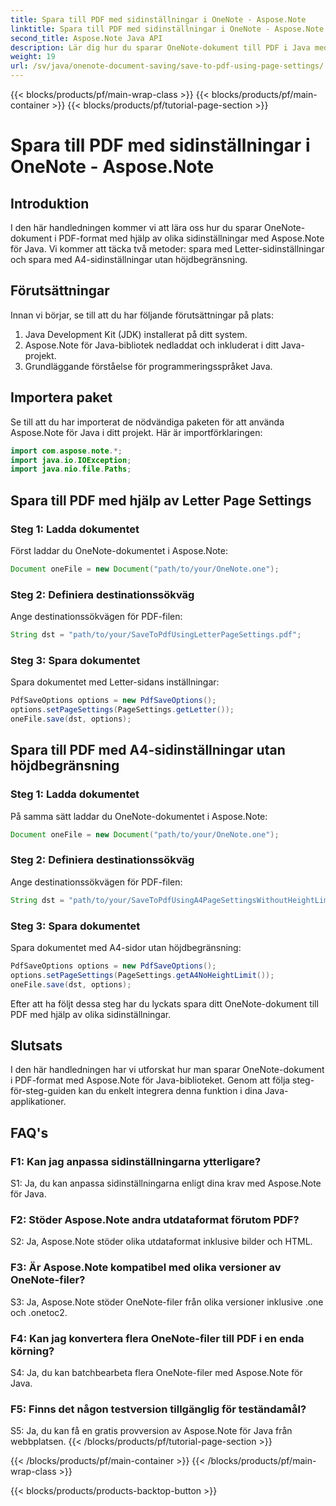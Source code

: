 ```yaml
---
title: Spara till PDF med sidinställningar i OneNote - Aspose.Note
linktitle: Spara till PDF med sidinställningar i OneNote - Aspose.Note
second_title: Aspose.Note Java API
description: Lär dig hur du sparar OneNote-dokument till PDF i Java med Aspose.Note-biblioteket. Steg-för-steg guide med kodexempel för olika sidinställningar.
weight: 19
url: /sv/java/onenote-document-saving/save-to-pdf-using-page-settings/
---
```


{{< blocks/products/pf/main-wrap-class >}}
{{< blocks/products/pf/main-container >}}
{{< blocks/products/pf/tutorial-page-section >}}

# Spara till PDF med sidinställningar i OneNote - Aspose.Note

## Introduktion

I den här handledningen kommer vi att lära oss hur du sparar OneNote-dokument i PDF-format med hjälp av olika sidinställningar med Aspose.Note för Java. Vi kommer att täcka två metoder: spara med Letter-sidinställningar och spara med A4-sidinställningar utan höjdbegränsning.

## Förutsättningar

Innan vi börjar, se till att du har följande förutsättningar på plats:

1. Java Development Kit (JDK) installerat på ditt system.
2. Aspose.Note för Java-bibliotek nedladdat och inkluderat i ditt Java-projekt.
3. Grundläggande förståelse för programmeringsspråket Java.

## Importera paket

Se till att du har importerat de nödvändiga paketen för att använda Aspose.Note för Java i ditt projekt. Här är importförklaringen:

```java
import com.aspose.note.*;
import java.io.IOException;
import java.nio.file.Paths;
```

## Spara till PDF med hjälp av Letter Page Settings

### Steg 1: Ladda dokumentet

Först laddar du OneNote-dokumentet i Aspose.Note:

```java
Document oneFile = new Document("path/to/your/OneNote.one");
```

### Steg 2: Definiera destinationssökväg

Ange destinationssökvägen för PDF-filen:

```java
String dst = "path/to/your/SaveToPdfUsingLetterPageSettings.pdf";
```

### Steg 3: Spara dokumentet

Spara dokumentet med Letter-sidans inställningar:

```java
PdfSaveOptions options = new PdfSaveOptions();
options.setPageSettings(PageSettings.getLetter());
oneFile.save(dst, options);
```

## Spara till PDF med A4-sidinställningar utan höjdbegränsning

### Steg 1: Ladda dokumentet

På samma sätt laddar du OneNote-dokumentet i Aspose.Note:

```java
Document oneFile = new Document("path/to/your/OneNote.one");
```

### Steg 2: Definiera destinationssökväg

Ange destinationssökvägen för PDF-filen:

```java
String dst = "path/to/your/SaveToPdfUsingA4PageSettingsWithoutHeightLimit.pdf";
```

### Steg 3: Spara dokumentet

Spara dokumentet med A4-sidor utan höjdbegränsning:

```java
PdfSaveOptions options = new PdfSaveOptions();
options.setPageSettings(PageSettings.getA4NoHeightLimit());
oneFile.save(dst, options);
```

Efter att ha följt dessa steg har du lyckats spara ditt OneNote-dokument till PDF med hjälp av olika sidinställningar.

## Slutsats

I den här handledningen har vi utforskat hur man sparar OneNote-dokument i PDF-format med Aspose.Note för Java-biblioteket. Genom att följa steg-för-steg-guiden kan du enkelt integrera denna funktion i dina Java-applikationer.

## FAQ's

### F1: Kan jag anpassa sidinställningarna ytterligare?

S1: Ja, du kan anpassa sidinställningarna enligt dina krav med Aspose.Note för Java.

### F2: Stöder Aspose.Note andra utdataformat förutom PDF?

S2: Ja, Aspose.Note stöder olika utdataformat inklusive bilder och HTML.

### F3: Är Aspose.Note kompatibel med olika versioner av OneNote-filer?

S3: Ja, Aspose.Note stöder OneNote-filer från olika versioner inklusive .one och .onetoc2.

### F4: Kan jag konvertera flera OneNote-filer till PDF i en enda körning?

S4: Ja, du kan batchbearbeta flera OneNote-filer med Aspose.Note för Java.

### F5: Finns det någon testversion tillgänglig för teständamål?

S5: Ja, du kan få en gratis provversion av Aspose.Note för Java från webbplatsen.
{{< /blocks/products/pf/tutorial-page-section >}}

{{< /blocks/products/pf/main-container >}}
{{< /blocks/products/pf/main-wrap-class >}}

{{< blocks/products/products-backtop-button >}}
